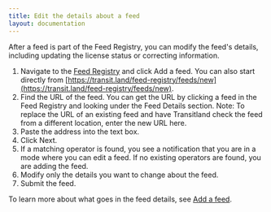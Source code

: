```yaml
---
title: Edit the details about a feed
layout: documentation
---
```


After a feed is part of the Feed Registry, you can modify the feed's details, including updating the license status or correcting information.

1. Navigate to the [Feed Registry](https://transit.land/feed-registry/) and click Add a feed. You can also start directly from [https://transit.land/feed-registry/feeds/new](https://transit.land/feed-registry/feeds/new).
2. Find the URL of the feed. You can get the URL by clicking a feed in the Feed Registry and looking under the Feed Details section. Note: To replace the URL of an existing feed and have Transitland check the feed from a different location, enter the new URL here. 
3. Paste the address into the text box.
4. Click Next.
5. If a matching operator is found, you see a notification that you are in a mode where you can edit a feed. If no existing operators are found, you are adding the feed. 
6. Modify only the details you want to change about the feed. 
7. Submit the feed.

To learn more about what goes in the feed details, see [Add a feed](add-a-feed).

